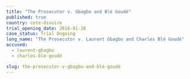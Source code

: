 ```yaml
---
title: "The Prosecutor v. Gbagbo and Blé Goudé"
published: true
country: cote-divoire
trial_opening_date: 2016-01-28
case_status: Trial Ongoing
long_name: "The Prosecutor v. Laurent Gbagbo and Charles Blé Goudé"
accused:
  - laurent-gbagbo
  - charles-blé-goudé

slug: the-prosecutor-v-gbagbo-and-blé-goudé
---
```


